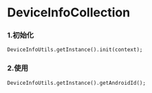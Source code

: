 # DeviceInfoCollection
### 1.初始化
```
DeviceInfoUtils.getInstance().init(context);
```

### 2.使用
```
DeviceInfoUtils.getInstance().getAndroidId();
```
